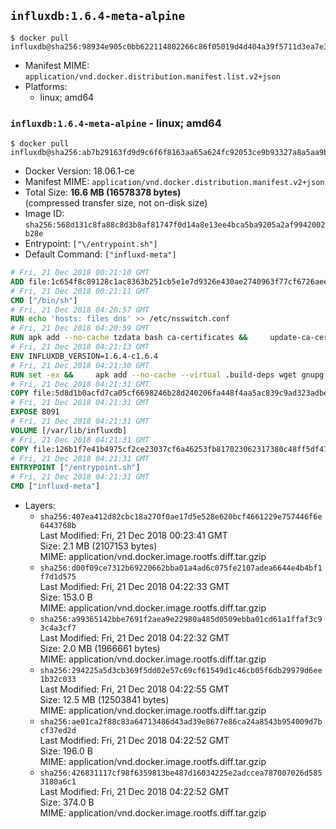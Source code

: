 ## `influxdb:1.6.4-meta-alpine`

```console
$ docker pull influxdb@sha256:98934e905c0bb622114802266c86f05019d4d404a39f5711d3ea7e390f447913
```

-	Manifest MIME: `application/vnd.docker.distribution.manifest.list.v2+json`
-	Platforms:
	-	linux; amd64

### `influxdb:1.6.4-meta-alpine` - linux; amd64

```console
$ docker pull influxdb@sha256:ab7b29163fd9d9c6f6f8163aa65a624fc92053ce9b93327a8a5aa9bbff907276
```

-	Docker Version: 18.06.1-ce
-	Manifest MIME: `application/vnd.docker.distribution.manifest.v2+json`
-	Total Size: **16.6 MB (16578378 bytes)**  
	(compressed transfer size, not on-disk size)
-	Image ID: `sha256:568d131c8fa88c8d3b8af81747f0d14a8e13ee4bca5ba9205a2af9942002b28e`
-	Entrypoint: `["\/entrypoint.sh"]`
-	Default Command: `["influxd-meta"]`

```dockerfile
# Fri, 21 Dec 2018 00:21:10 GMT
ADD file:1c654f8c89128c1ac8363b251cb5e1e7d9326e430ae2740963f77cf6726aee0b in / 
# Fri, 21 Dec 2018 00:21:11 GMT
CMD ["/bin/sh"]
# Fri, 21 Dec 2018 04:20:57 GMT
RUN echo 'hosts: files dns' >> /etc/nsswitch.conf
# Fri, 21 Dec 2018 04:20:59 GMT
RUN apk add --no-cache tzdata bash ca-certificates &&     update-ca-certificates
# Fri, 21 Dec 2018 04:21:13 GMT
ENV INFLUXDB_VERSION=1.6.4-c1.6.4
# Fri, 21 Dec 2018 04:21:30 GMT
RUN set -ex &&     apk add --no-cache --virtual .build-deps wget gnupg tar &&     for key in         05CE15085FC09D18E99EFB22684A14CF2582E0C5 ;     do         gpg --keyserver ha.pool.sks-keyservers.net --recv-keys "$key" ||         gpg --keyserver pgp.mit.edu --recv-keys "$key" ||         gpg --keyserver keyserver.pgp.com --recv-keys "$key" ;     done &&     wget --no-verbose https://dl.influxdata.com/enterprise/releases/influxdb-meta-${INFLUXDB_VERSION}-static_linux_amd64.tar.gz.asc &&     wget --no-verbose https://dl.influxdata.com/enterprise/releases/influxdb-meta-${INFLUXDB_VERSION}-static_linux_amd64.tar.gz &&     gpg --batch --verify influxdb-meta-${INFLUXDB_VERSION}-static_linux_amd64.tar.gz.asc influxdb-meta-${INFLUXDB_VERSION}-static_linux_amd64.tar.gz &&     mkdir -p /usr/src &&     tar -C /usr/src -xzf influxdb-meta-${INFLUXDB_VERSION}-static_linux_amd64.tar.gz &&     rm -f /usr/src/influxdb-*/influxdb-meta.conf &&     chmod +x /usr/src/influxdb-*/* &&     cp -a /usr/src/influxdb-*/* /usr/bin/ &&     rm -rf *.tar.gz* /usr/src /root/.gnupg &&     apk del .build-deps
# Fri, 21 Dec 2018 04:21:31 GMT
COPY file:5d8d1b0acfd7ca05cf6698246b28d240206fa448f4aa5ac839c9ad323adbeac2 in /etc/influxdb/influxdb-meta.conf 
# Fri, 21 Dec 2018 04:21:31 GMT
EXPOSE 8091
# Fri, 21 Dec 2018 04:21:31 GMT
VOLUME [/var/lib/influxdb]
# Fri, 21 Dec 2018 04:21:31 GMT
COPY file:126b1f7e41b4975cf2ce23037cf6a46253fb817023062317380c48ff5df47228 in /entrypoint.sh 
# Fri, 21 Dec 2018 04:21:31 GMT
ENTRYPOINT ["/entrypoint.sh"]
# Fri, 21 Dec 2018 04:21:31 GMT
CMD ["influxd-meta"]
```

-	Layers:
	-	`sha256:407ea412d82cbc18a270f0ae17d5e528e620bcf4661229e757446f6e6443768b`  
		Last Modified: Fri, 21 Dec 2018 00:23:41 GMT  
		Size: 2.1 MB (2107153 bytes)  
		MIME: application/vnd.docker.image.rootfs.diff.tar.gzip
	-	`sha256:d00f09ce7312b69220662bba01a4ad6c075fe2107adea6644e4b4bf1f7d1d575`  
		Last Modified: Fri, 21 Dec 2018 04:22:33 GMT  
		Size: 153.0 B  
		MIME: application/vnd.docker.image.rootfs.diff.tar.gzip
	-	`sha256:a99365142bbe7691f2aea9e22980a485d0509ebba01cd61a1ffaf3c93c4a3cf7`  
		Last Modified: Fri, 21 Dec 2018 04:22:32 GMT  
		Size: 2.0 MB (1966661 bytes)  
		MIME: application/vnd.docker.image.rootfs.diff.tar.gzip
	-	`sha256:294225a5d3cb369f5dd02e57c69cf61549d1c46cb05f6db29979d6ee1b32c033`  
		Last Modified: Fri, 21 Dec 2018 04:22:55 GMT  
		Size: 12.5 MB (12503841 bytes)  
		MIME: application/vnd.docker.image.rootfs.diff.tar.gzip
	-	`sha256:ae01ca2f88c83a64713486d43ad39e8677e86ca24a8543b954009d7bcf37ed2d`  
		Last Modified: Fri, 21 Dec 2018 04:22:52 GMT  
		Size: 196.0 B  
		MIME: application/vnd.docker.image.rootfs.diff.tar.gzip
	-	`sha256:426831117cf98f6359813be487d16034225e2adccea787007026d5853180a6c1`  
		Last Modified: Fri, 21 Dec 2018 04:22:52 GMT  
		Size: 374.0 B  
		MIME: application/vnd.docker.image.rootfs.diff.tar.gzip
